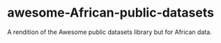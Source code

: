 # awesome-African-public-datasets
A rendition of the Awesome public datasets library but for African data. 
